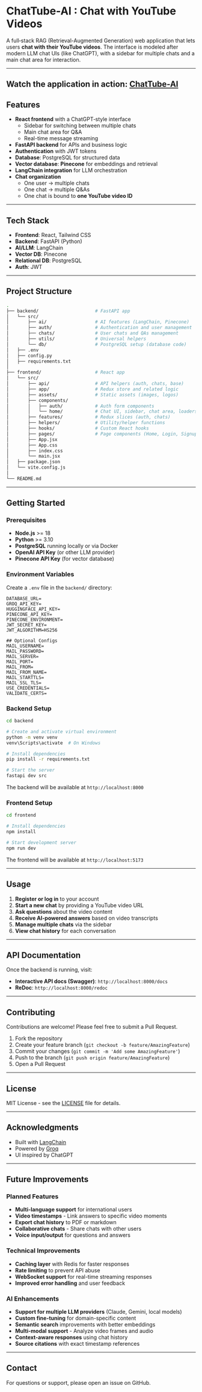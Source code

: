 # ChatTube-AI : Chat with YouTube Videos

A full‑stack RAG (Retrieval-Augmented Generation) web application that lets users **chat with their YouTube videos**. The interface is modeled after modern LLM chat UIs (like ChatGPT), with a sidebar for multiple chats and a main chat area for interaction.

---
Watch the application in action:
[ChatTube-AI](https://www.chattube-ai.netlify.app/)
---

## Features

* **React frontend** with a ChatGPT‑style interface
  * Sidebar for switching between multiple chats
  * Main chat area for Q&A
  * Real-time message streaming
* **FastAPI backend** for APIs and business logic
* **Authentication** with JWT tokens
* **Database**: PostgreSQL for structured data
* **Vector database**: **Pinecone** for embeddings and retrieval
* **LangChain integration** for LLM orchestration
* **Chat organization**
  * One user → multiple chats
  * One chat → multiple Q&As
  * One chat is bound to **one YouTube video ID**

---

## Tech Stack

* **Frontend**: React, Tailwind CSS
* **Backend**: FastAPI (Python)
* **AI/LLM**: LangChain
* **Vector DB**: Pinecone
* **Relational DB**: PostgreSQL
* **Auth**: JWT

---

## Project Structure

```bash
.
├── backend/                     # FastAPI app
│   └── src/
│       ├── ai/                  # AI features (LangChain, Pinecone)
│       ├── auth/                # Authentication and user management
│       ├── chats/               # User chats and QAs management
│       ├── utils/               # Universal helpers
│       └── db/                  # PostgreSQL setup (database code)
│   ├── .env
│   ├── config.py
│   ├── requirements.txt
│
├── frontend/                    # React app
│   └── src/
│       ├── api/                 # API helpers (auth, chats, base)
│       ├── app/                 # Redux store and related logic
│       ├── assets/              # Static assets (images, logos)
│       ├── components/
│       │   ├── auth/            # Auth form components
│       │   └── home/            # Chat UI, sidebar, chat area, loaders
│       ├── features/            # Redux slices (auth, chats)
│       ├── helpers/             # Utility/helper functions
│       ├── hooks/               # Custom React hooks
│       ├── pages/               # Page components (Home, Login, Signup)
│       ├── App.jsx
│       ├── App.css
│       ├── index.css
│       └── main.jsx
│   ├── package.json
│   └── vite.config.js
│
└── README.md
```

---

## Getting Started

### Prerequisites

* **Node.js** >= 18
* **Python** >= 3.10
* **PostgreSQL** running locally or via Docker
* **OpenAI API Key** (or other LLM provider)
* **Pinecone API Key** (for vector database)

### Environment Variables

Create a `.env` file in the `backend/` directory:

```env
DATABASE_URL=
GROQ_API_KEY=
HUGGINGFACE_API_KEY=
PINECONE_API_KEY=
PINECONE_ENVIRONMENT=
JWT_SECRET_KEY=
JWT_ALGORITHM=HS256

## Optional Configs
MAIL_USERNAME=
MAIL_PASSWORD=
MAIL_SERVER=
MAIL_PORT=
MAIL_FROM=
MAIL_FROM_NAME=
MAIL_STARTTLS=
MAIL_SSL_TLS=
USE_CREDENTIALS=
VALIDATE_CERTS=
```

### Backend Setup

```bash
cd backend

# Create and activate virtual environment
python -m venv venv
venv\Scripts\activate  # On Windows

# Install dependencies
pip install -r requirements.txt

# Start the server
fastapi dev src
```

The backend will be available at `http://localhost:8000`

### Frontend Setup

```bash
cd frontend

# Install dependencies
npm install

# Start development server
npm run dev
```

The frontend will be available at `http://localhost:5173`

---

## Usage

1. **Register or log in** to your account
2. **Start a new chat** by providing a YouTube video URL
3. **Ask questions** about the video content
4. **Receive AI‑powered answers** based on video transcripts
5. **Manage multiple chats** via the sidebar
6. **View chat history** for each conversation

---

## API Documentation

Once the backend is running, visit:
* **Interactive API docs (Swagger)**: `http://localhost:8000/docs`
* **ReDoc**: `http://localhost:8000/redoc`

---

## Contributing

Contributions are welcome! Please feel free to submit a Pull Request.

1. Fork the repository
2. Create your feature branch (`git checkout -b feature/AmazingFeature`)
3. Commit your changes (`git commit -m 'Add some AmazingFeature'`)
4. Push to the branch (`git push origin feature/AmazingFeature`)
5. Open a Pull Request

---

## License

MIT License - see the [LICENSE](LICENSE) file for details.

---

## Acknowledgments

* Built with [LangChain](https://www.langchain.com/)
* Powered by [Groq](https://groq.com/)
* UI inspired by ChatGPT

---

## Future Improvements

### Planned Features
* **Multi-language support** for international users
* **Video timestamps** - Link answers to specific video moments
* **Export chat history** to PDF or markdown
* **Collaborative chats** - Share chats with other users
* **Voice input/output** for questions and answers

### Technical Improvements
* **Caching layer** with Redis for faster responses
* **Rate limiting** to prevent API abuse
* **WebSocket support** for real-time streaming responses
* **Improved error handling** and user feedback

### AI Enhancements
* **Support for multiple LLM providers** (Claude, Gemini, local models)
* **Custom fine-tuning** for domain-specific content
* **Semantic search** improvements with better embeddings
* **Multi-modal support** - Analyze video frames and audio
* **Context-aware responses** using chat history
* **Source citations** with exact timestamp references

---

## Contact

For questions or support, please open an issue on GitHub.
